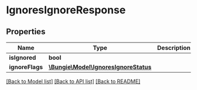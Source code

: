 # IgnoresIgnoreResponse

## Properties
Name | Type | Description | Notes
------------ | ------------- | ------------- | -------------
**isIgnored** | **bool** |  | [optional] 
**ignoreFlags** | [**\Bungie\Model\IgnoresIgnoreStatus**](IgnoresIgnoreStatus.md) |  | [optional] 

[[Back to Model list]](../README.md#documentation-for-models) [[Back to API list]](../README.md#documentation-for-api-endpoints) [[Back to README]](../README.md)


